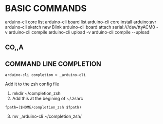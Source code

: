 # BASIC COMMANDS

arduino-cli core list
arduino-cli board list
arduino-cli core install arduino:avr
arduino-cli sketch new Blink
arduino-cli board attach serial:///dev/ttyACM0 -v
arduino-cli compile
arduino-cli upload -v
arduino-cli compile --upload

## CO,,A
## COMMAND LINE COMPLETION

```
arduino-cli completion > _arduino-cli
```
Add it to the zsh config file
1. mkdir ~/completion_zsh
2. Add this at the begining of ~/.zshrc
```
fpath=($HOME/completion_zsh $fpath)
```
3. mv _arduino-cli ~/completion_zsh/ 
